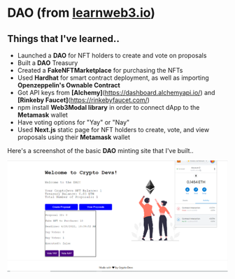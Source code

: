 # DAO (from [learnweb3.io](https://www.learnweb3.io/tracks/sophomore))

## Things that I've learned..

* Launched a **DAO** for NFT holders to create and vote on proposals
* Built a **DAO** Treasury
* Created a **FakeNFTMarketplace** for purchasing the NFTs
* Used **Hardhat** for smart contract deployment, as well as importing **Openzeppelin's Ownable Contract**
* Got API keys from **[Alchemy]**(https://dashboard.alchemyapi.io/) and **[Rinkeby Faucet]**(https://rinkebyfaucet.com/)
* npm install **Web3Modal library** in order to connect dApp to the **Metamask** wallet
* Have voting options for "Yay" or "Nay"
* Used **Next.js** static page for NFT holders to create, vote, and view proposals using their **Metamask** wallet

Here's a screenshot of the basic **DAO** minting site that I've built..

![DAO](/DAO.png)

